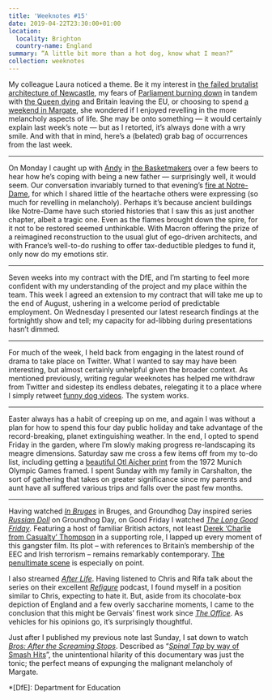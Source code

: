 ```yaml
---
title: 'Weeknotes #15'
date: 2019-04-22T23:30:00+01:00
location:
  locality: Brighton
  country-name: England
summary: “A little bit more than a hot dog, know what I mean?”
collection: weeknotes
---
```

My colleague Laura noticed a theme. Be it my interest in [the failed brutalist architecture of Newcastle][1], my fears of [Parliament burning down][2] in tandem with [the Queen dying][3] and Britain leaving the EU, or choosing to spend [a weekend in Margate][4], she wondered if I enjoyed revelling in the more melancholy aspects of life. She may be onto something — it would certainly explain last week’s note — but as I retorted, it’s always done with a wry smile. And with that in mind, here’s a (belated) grab bag of occurrences from the last week.

* * *

On Monday I caught up with [Andy][5] in [the Basketmakers][6] over a few beers to hear how he’s coping with being a new father — surprisingly well, it would seem. Our conversation invariably turned to that evening’s [fire at Notre-Dame][7], for which I shared little of the heartache others were expressing (so much for revelling in melancholy). Perhaps it’s because ancient buildings like Notre-Dame have such storied histories that I saw this as just another chapter, albeit a tragic one. Even as the flames brought down the spire, for it not to be restored seemed unthinkable. With Macron offering the prize of a reimagined reconstruction to the usual glut of ego-driven architects, and with France’s well-to-do rushing to offer tax-deductible pledges to fund it, only now do my emotions stir.

* * *

Seven weeks into my contract with the DfE, and I’m starting to feel more confident with my understanding of the project and my place within the team. This week I agreed an extension to my contract that will take me up to the end of August, ushering in a welcome period of predictable employment. On Wednesday I presented our latest research findings at the fortnightly show and tell; my capacity for ad-libbing during presentations hasn’t dimmed.

* * *

For much of the week, I held back from engaging in the latest round of drama to take place on Twitter. What I wanted to say may have been interesting, but almost certainly unhelpful given the broader context. As mentioned previously, writing regular weeknotes has helped me withdraw from Twitter and sidestep its endless debates, relegating it to a place where I simply retweet [funny dog videos][8]. The system works.

* * *

Easter always has a habit of creeping up on me, and again I was without a plan for how to spend this four day public holiday and take advantage of the record-breaking, planet extinguishing weather. In the end, I opted to spend Friday in the garden, where I’m slowly making progress re-landscaping its meagre dimensions. Saturday saw me cross a few items off from my to-do list, including getting a [beautiful Otl Aicher print][9] from the 1972 Munich Olympic Games framed. I spent Sunday with my family in Carshalton, the sort of gathering that takes on greater significance since my parents and aunt have all suffered various trips and falls over the past few months.

* * *

Having watched <cite>[In Bruges][10]</cite> in Bruges, and Groundhog Day inspired series <cite>[Russian Doll][11]</cite> on Groundhog Day, on Good Friday I watched <cite>[The Long Good Friday][12]</cite>. Featuring a host of familiar British actors, not least [Derek ‘Charlie from Casualty’ Thompson][13] in a supporting role, I lapped up every moment of this gangster film. Its plot – with references to Britain’s membership of the EEC and Irish terrorism – remains remarkably contemporary. [The penultimate scene][14] is especially on point.

I also streamed <cite>[After Life][15]</cite>. Having listened to Chris and Rifa talk about the series on their excellent <cite>[Refigure][16]</cite> podcast, I found myself in a position similar to Chris, expecting to hate it. But, aside from its chocolate-box depiction of England and a few overly saccharine moments, I came to the conclusion that this might be Gervais’ finest work since <cite>[The Office][17]</cite>. As vehicles for his opinions go, it’s surprisingly thoughtful.

Just after I published my previous note last Sunday, I sat down to watch <cite>[Bros: After the Screaming Stops][18]</cite>. Described as “[<cite>Spinal Tap</cite> by way of Smash Hits][19]”, the unintentional hilarity of this documentary was just the tonic; the perfect means of expunging the malignant melancholy of Margate.

[1]: /2018/08/tyne_deck
[2]: https://www.theguardian.com/politics/2019/apr/16/uk-parliament-could-suffer-same-fate-as-notre-dame-warn-mps
[3]: https://www.theguardian.com/uk-news/2017/mar/16/what-happens-when-queen-elizabeth-dies-london-bridge
[4]: /2019/04/weeknotes_14
[5]: https://twitter.com/andyhume
[6]: https://www.basket-makers-brighton.co.uk
[7]: https://www.bbc.co.uk/news/world-europe-47941794
[8]: https://twitter.com/omw2innisfree/status/1119288572090232833
[9]: http://www.1972municholympics.co.uk/Posters/Poster_Sport_Section.php
[10]: https://www.imdb.com/title/tt0780536
[11]: https://www.netflix.com/title/80211627
[12]: https://www.imdb.com/title/tt0081070
[13]: https://www.imdb.com/name/nm0860054
[14]: https://www.youtube.com/watch?v=9guKu6s19Fw
[15]: https://www.netflix.com/title/80998491
[16]: https://www.facebook.com/refigurepod
[17]: https://www.imdb.com/title/tt0290978
[18]: https://www.imdb.com/title/tt7068942
[19]: https://www.thetimes.co.uk/article/film-review-bros-after-the-screaming-stops-the-grinch-overlord-nrbd0hwws

*[DfE]: Department for Education

